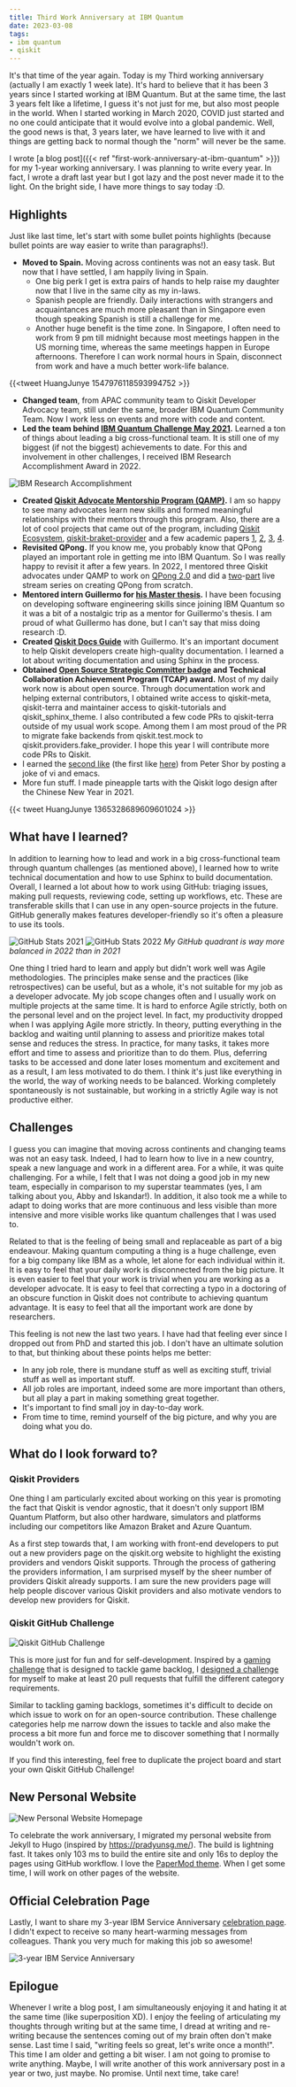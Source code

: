 ```yaml
---
title: Third Work Anniversary at IBM Quantum
date: 2023-03-08
tags:
- ibm quantum
- qiskit
---
```


It's that time of the year again. Today is my Third working anniversary (actually I am exactly 1 week late). It's hard to believe that it has been 3 years since I started working at IBM Quantum. But at the same time, the last 3 years felt like a lifetime, I guess it's not just for me, but also most people in the world. When I started working in March 2020, COVID just started and no one could anticipate that it would evolve into a global pandemic. Well, the good news is that, 3 years later, we have learned to live with it and things are getting back to normal though the "norm" will never be the same.

I wrote [a blog post]({{< ref "first-work-anniversary-at-ibm-quantum" >}}) for my 1-year working anniversary. I was planning to write every year. In fact, I wrote a draft last year but I got lazy and the post never made it to the light. On the bright side, I have more things to say today :D.

## Highlights

Just like last time, let's start with some bullet points highlights (because bullet points are way easier to write than paragraphs!).

- **Moved to Spain.** Moving across continents was not an easy task. But now that I have settled, I am happily living in Spain. 
	- One big perk I get is extra pairs of hands to help raise my daughter now that I live in the same city as my in-laws. 
	- Spanish people are friendly. Daily interactions with strangers and acquaintances are much more pleasant than in Singapore even though speaking Spanish is still a challenge for me. 
	- Another huge benefit is the time zone. In Singapore, I often need to work from 9 pm till midnight because most meetings happen in the US morning time, whereas the same meetings happen in Europe afternoons. Therefore I can work normal hours in Spain, disconnect from work and have a much better work-life balance.

{{<tweet HuangJunye 1547976118593994752 >}}

- **Changed team**, from APAC community team to Qiskit Developer Advocacy team, still under the same, broader IBM Quantum Community Team. Now I work less on events and more with code and content.
- **Led the team behind [IBM Quantum Challenge May 2021](https://research.ibm.com/blog/quantum-challenge-2021-results).** Learned a ton of things about leading a big cross-functional team. It is still one of my biggest (if not the biggest) achievements to date. For this and involvement in other challenges, I received IBM Research Accomplishment Award in 2022.

![IBM Research Accomplishment](research-accomplishment.png)

- **Created [Qiskit Advocate Mentorship Program (QAMP)](https://github.com/qiskit-advocate/qamp-general).** I am so happy to see many advocates learn new skills and formed meaningful relationships with their mentors through this program. Also, there are a lot of cool projects that came out of the program, including [Qiskit Ecosystem](https://github.com/qiskit-advocate/qamp-fall-21/issues/6), [qiskit-braket-provider](https://github.com/qiskit-advocate/qamp-spring-22/issues/6) and a few academic papers [1](https://arxiv.org/abs/2110.15221), [2](https://arxiv.org/abs/2210.08574), [3](https://arxiv.org/abs/2203.12943), [4](https://arxiv.org/abs/2301.11725).
- **Revisited QPong.** If you know me, you probably know that QPong played an important role in getting me into IBM Quantum. So I was really happy to revisit it after a few years. In 2022, I mentored three Qiskit advocates under QAMP to work on [QPong 2.0](https://github.com/qiskit-advocate/qamp-fall-22/issues/26) and did a [two](https://youtu.be/C-tCZAC1Qq8)-[part](https://youtu.be/PYthycN_Tq8) live stream series on creating QPong from scratch.
- **Mentored intern Guillermo for [his Master thesis](https://twitter.com/HuangJunye/status/1605516004834033665?s=20).** I have been focusing on developing software engineering skills since joining IBM Quantum so it was a bit of a nostalgic trip as a mentor for Guillermo's thesis. I am proud of what Guillermo has done, but I can't say that miss doing research :D. 
- **Created [Qiskit Docs Guide](https://qisk.it/docs-guide)** with Guillermo. It's an important document to help Qiskit developers create high-quality documentation. I learned a lot about writing documentation and using Sphinx in the process.
- **Obtained [Open Source Strategic Committer badge](https://www.credly.com/badges/b510ad82-d948-4a00-84e4-abe48b6257ce) and Technical Collaboration Achievement Program (TCAP) award.** Most of my daily work now is about open source. Through documentation work and helping external contributors, I obtained write access to qiskit-meta, qiskit-terra and maintainer access to qiskit-tutorials and qiskit_sphinx_theme. I also contributed a few code PRs to qiskit-terra outside of my usual work scope. Among them I am most proud of the PR to migrate fake backends from qiskit.test.mock to qiskit.providers.fake_provider. I hope this year I will contribute more code PRs to Qiskit.
- I earned the [second like](https://twitter.com/HuangJunye/status/1426565775695831045/likes) (the first like [here](https://twitter.com/HuangJunye/status/1310765609769029632?s=20)) from Peter Shor by posting a joke of vi and emacs.
- More fun stuff. I made pineapple tarts with the Qiskit logo design after the Chinese New Year in 2021.

{{< tweet HuangJunye 1365328689609601024 >}}

## What have I learned?

In addition to learning how to lead and work in a big cross-functional team through quantum challenges (as mentioned above), I learned how to write technical documentation and how to use Sphinx to build documentation. Overall, I learned a lot about how to work using GitHub: triaging issues, making pull requests, reviewing code, setting up workflows, etc. These are transferable skills that I can use in any open-source projects in the future. GitHub generally makes features developer-friendly so it's often a pleasure to use its tools.

![GitHub Stats 2021](github-2021.png)
![GitHub Stats 2022](github-2022.png)
*My GitHub quadrant is way more balanced in 2022 than in 2021*

One thing I tried hard to learn and apply but didn't work well was Agile methodologies. The principles make sense and the practices (like retrospectives) can be useful, but as a whole, it's not suitable for my job as a developer advocate. My job scope changes often and I usually work on multiple projects at the same time. It is hard to enforce Agile strictly, both on the personal level and on the project level. In fact, my productivity dropped when I was applying Agile more strictly. In theory, putting everything in the backlog and waiting until planning to assess and prioritize makes total sense and reduces the stress. In practice, for many tasks, it takes more effort and time to assess and prioritize than to do them. Plus, deferring tasks to be accessed and done later loses momentum and excitement and as a result, I am less motivated to do them. I think it's just like everything in the world, the way of working needs to be balanced. Working completely spontaneously is not sustainable, but working in a strictly Agile way is not productive either. 

## Challenges

I guess you can imagine that moving across continents and changing teams was not an easy task. Indeed, I had to learn how to live in a new country, speak a new language and work in a different area. For a while, it was quite challenging. For a while, I felt that I was not doing a good job in my new team, especially in comparison to my superstar teammates (yes, I am talking about you, Abby and Iskandar!). In addition, it also took me a while to adapt to doing works that are more continuous and less visible than more intensive and more visible works like quantum challenges that I was used to.

Related to that is the feeling of being small and replaceable as part of a big endeavour. Making quantum computing a thing is a huge challenge, even for a big company like IBM as a whole, let alone for each individual within it. It is easy to feel that your daily work is disconnected from the big picture. It is even easier to feel that your work is trivial when you are working as a developer advocate. It is easy to feel that correcting a typo in a doctoring of an obscure function in Qiskit does not contribute to achieving quantum advantage. It is easy to feel that all the important work are done by researchers. 

This feeling is not new the last two years. I have had that feeling ever since I dropped out from PhD and started this job. I don't have an ultimate solution to that, but thinking about these points helps me better:

- In any job role, there is mundane stuff as well as exciting stuff, trivial stuff as well as important stuff.
- All job roles are important, indeed some are more important than others, but all play a part in making something great together.
- It's important to find small joy in day-to-day work.
- From time to time, remind yourself of the big picture, and why you are doing what you do.
 
## What do I look forward to?

### Qiskit Providers

One thing I am particularly excited about working on this year is promoting the fact that Qiskit is vendor agnostic, that it doesn't only support IBM Quantum Platform, but also other hardware, simulators and platforms including our competitors like Amazon Braket and Azure Quantum. 

As a first step towards that, I am working with front-end developers to put out a new providers page on the qiskit.org website to highlight the existing providers and vendors Qiskit supports. Through the process of gathering the providers information, I am surprised myself by the sheer number of providers Qiskit already supports. I am sure the new providers page will help people discover various Qiskit providers and also motivate vendors to develop new providers for Qiskit.

### Qiskit GitHub Challenge

![Qiskit GitHub Challenge](qiskit-github-challenge.png)

This is more just for fun and for self-development. Inspired by a [gaming challenge](https://discuss.grouvee.com/t/2021-grouvee-challenge-how-to-instructions/6955) that is designed to tackle game backlog, I [designed a challenge](https://github.com/users/HuangJunye/projects/2/views/1) for myself to make at least 20 pull requests that fulfill the different category requirements.

Similar to tackling gaming backlogs, sometimes it's difficult to decide on which issue to work on for an open-source contribution. These challenge categories help me narrow down the issues to tackle and also make the process a bit more fun and force me to discover something that I normally wouldn't work on.

If you find this interesting, feel free to duplicate the project board and start your own Qiskit GitHub Challenge!

## New Personal Website

![New Personal Website Homepage](new-personal-website-homepage.png)

To celebrate the work anniversary, I migrated my personal website from Jekyll to Hugo (inspired by https://pradyunsg.me/). The build is lightning fast. It takes only 103 ms to build the entire site and only 16s to deploy the pages using GitHub workflow. I love the [PaperMod theme](https://github.com/adityatelange/hugo-PaperMod/). When I get some time, I will work on other pages of the website.

## Official Celebration Page

Lastly, I want to share my 3-year IBM Service Anniversary [celebration page](https://ibmrr.performnet.com/ibmrr/celebrationRecipient.do?clientState=IxWdHbAWxIUMwmIJJX6mdUKXzCMz4cxX0iIfJZBRLoyOzifglzuy7e8tJmg1SSjjMz%2BBM2KXMHxc%0A6YvTP1ULF4pidE7jAxG1r7Z1wdGoL%2BkFJP7cgoG9HnBUseYV9rpPsWxRjoEL0epJhBQFtqKYhoiQ%0AhkPoUUi1dLqpq7K73thKgNv73utSvta%2BOcxRQiHxCyZSZYnTU3eXTNhl&cryptoPass=1). I didn't expect to receive so many heart-warming messages from colleagues. Thank you very much for making this job so awesome!

![3-year IBM Service Anniversary](3-year-ibm-service-anniversary.png)

## Epilogue

Whenever I write a blog post, I am simultaneously enjoying it and hating it at the same time (like superposition XD). I enjoy the feeling of articulating my thoughts through writing but at the same time, I dread at writing and re-writing because the sentences coming out of my brain often don't make sense. Last time I said, "writing feels so great, let's write once a month!". This time I am older and getting a bit wiser. I am not going to promise to write anything. Maybe, I will write another of this work anniversary post in a year or two, just maybe. No promise. Until next time, take care!